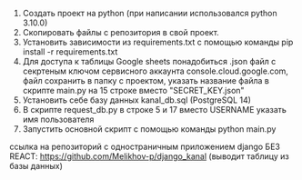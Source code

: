 1. Создать проект на python (при написании использовался python 3.10.0)
2. Скопировать файлы с репозитория в свой проект.
3. Установить зависимости из requirements.txt с помощью команды pip install -r requirements.txt
4. Для доступа к таблицы Google sheets понадобиться .json файл с секртеным ключом сервисного аккаунта console.cloud.google.com, файл сохранить в папку с проектом, указать название файла в скрипте main.py на 15 строке вместо "SECRET_KEY.json"
5. Установить себе базу данных kanal_db.sql (PostgreSQL 14)
6. В скрипте request_db.py в строке 5 и 17 вместо USERNAME указать имя пользователя
7. Запустить основной скрипт с помощью команды python main.py

ссылка на репозиторий с одностраничным приложением django БЕЗ REACT: https://github.com/Melikhov-p/django_kanal (выводит таблицу из базы данных)
